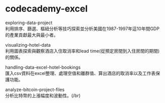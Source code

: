 # codecademy-excel
exploring-data-project
<br>利用排序、篩選、樞紐分析等技巧探索並分析美國在1987-1997年這10年間GDP的產業貢獻最大與最小者。</br>

visualizing-hotel-data
<br>利用圖表探索與觀察酒店入住取消率和lead time(從預定房間到入住房間的期間)的關係。</br>


handling-data-excel-hotel-bookings
<br>匯入csv資料在excel整理、處理空值和離群值、算出酒店的取消率以及工作表保護功能。</br>

analyze-bitcoin-project-files
<br>分析比特幣的上漲幅度和波動性。(/br)
